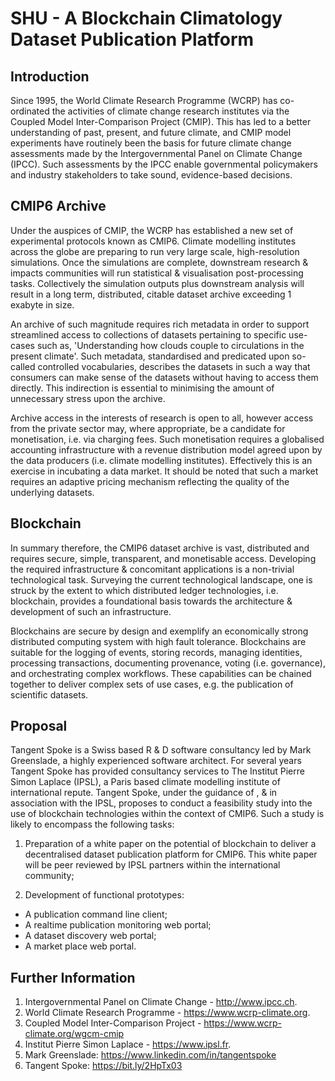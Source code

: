 # SHU - A Blockchain Climatology Dataset Publication Platform

## Introduction

Since 1995, the World Climate Research Programme (WCRP) has co-ordinated the activities of climate change research institutes via the Coupled Model Inter-Comparison Project (CMIP).  This has led to a better understanding of past, present, and future climate, and CMIP model experiments have routinely been the basis for future climate change assessments made by the Intergovernmental Panel on Climate Change (IPCC).  Such assessments by the IPCC enable governmental policymakers and industry stakeholders to take sound, evidence-based decisions.  

## CMIP6 Archive

Under the auspices of CMIP, the WCRP has established a new set of experimental protocols known as CMIP6.  Climate modelling institutes across the globe are preparing to run very large scale, high-resolution simulations.  Once the simulations are complete, downstream research & impacts communities will run statistical & visualisation post-processing tasks.  Collectively the simulation outputs plus downstream analysis will result in a long term, distributed, citable dataset archive exceeding 1 exabyte in size.  

An archive of such magnitude requires rich metadata in order to support streamlined access to collections of datasets pertaining to specific use-cases such as, 'Understanding how clouds couple to circulations in the present climate'.  Such metadata, standardised and predicated upon so-called controlled vocabularies, describes the datasets in such a way that consumers can make sense of the datasets without having to access them directly.  This indirection is essential to minimising the amount of unnecessary stress upon the archive.  

Archive access in the interests of research is open to all, however access from the private sector may, where appropriate, be a candidate for monetisation, i.e. via charging fees.  Such monetisation requires a globalised accounting infrastructure with a revenue distribution model agreed upon by the data producers (i.e. climate modelling institutes).  Effectively this is an exercise in incubating a data market.  It should be noted that such a market requires an adaptive pricing mechanism reflecting the quality of the underlying datasets.

## Blockchain

In summary therefore, the CMIP6 dataset archive is vast, distributed and requires secure, simple, transparent, and monetisable access.  Developing the required infrastructure & concomitant applications is a non-trivial technological task.  Surveying the current technological landscape, one is struck by the extent to which distributed ledger technologies, i.e. blockchain, provides a foundational basis towards the architecture & development of such an infrastructure.  

Blockchains are secure by design and exemplify an economically strong distributed computing system with high fault tolerance.  Blockchains are suitable for the logging of events, storing records, managing identities, processing transactions, documenting provenance, voting (i.e. governance), and orchestrating complex workflows.  These capabilities can be chained together to deliver complex sets of use cases, e.g. the publication of scientific datasets.

## Proposal

Tangent Spoke is a Swiss based R & D software consultancy led by Mark Greenslade, a highly experienced software architect.  For several years Tangent Spoke has provided consultancy services to The Institut Pierre Simon Laplace (IPSL), a Paris based climate modelling institute of international repute.  Tangent Spoke, under the guidance of , & in association with the IPSL, proposes to conduct a feasibility study into the use of blockchain technologies within the context of CMIP6.  Such a study is likely to encompass the following tasks:

1. Preparation of a white paper on the potential of blockchain to deliver a decentralised dataset publication platform for CMIP6.  This white paper will be peer reviewed by IPSL partners within the international community;

2. Development of functional prototypes:  
- A publication command line client;  
- A realtime publication monitoring web portal;  
- A dataset discovery web portal;  
- A market place web portal.

## Further Information

1. Intergovernmental Panel on Climate Change - http://www.ipcc.ch.
2. World Climate Research Programme - https://www.wcrp-climate.org.
3. Coupled Model Inter-Comparison Project - https://www.wcrp-climate.org/wgcm-cmip
3. Institut Pierre Simon Laplace - https://www.ipsl.fr.
4. Mark Greenslade: https://www.linkedin.com/in/tangentspoke
5. Tangent Spoke: https://bit.ly/2HpTx03
